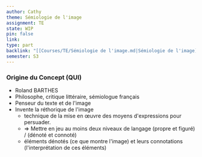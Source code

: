 ```yaml
---
author: Cathy
theme: Sémiologie de l'image
assignment: TE
state: WIP
pin: false
link: 
type: part
backlink: "[[Courses/TE/Sémiologie de l'image.md|Sémiologie de l'image]]"
semester: S3
---
```

### Origine du Concept (QUI)
+ Roland BARTHES
+ Philosophe, critique littéraire, sémiologue français
+ Penseur du texte et de l'image
+ Invente la réthorique de l'image
	+ technique de la mise en œuvre des moyens d'expressions pour persuader.
	+ => Mettre en jeu au moins deux niveaux de langage (propre et figuré) / (dénoté et connoté)
	+ éléments dénotés (ce que montre l'image) et leurs connotations (l'interprétation de ces éléments)
